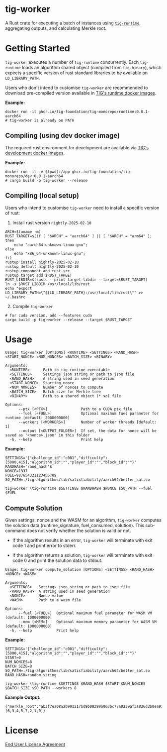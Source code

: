 # tig-worker

A Rust crate for executing a batch of instances using [`tig-runtime`](../tig-runtime/README.md), aggregating outputs, and calculating Merkle root.

# Getting Started

`tig-worker` executes a number of `tig-runtime` concurrently. Each `tig-runtime` loads an algorithm shared object (compiled from `tig-binary`), which expects a specific version of rust standard libraries to be available on `LD_LIBRARY_PATH`. 

Users who don't intend to customise `tig-worker` are recommended to download pre-compiled version available in [TIG's runtime docker images](https://github.com/tig-foundation/tig-monorepo/pkgs/container/tig-monorepo%2Fruntime).

**Example:**
```
docker run -it ghcr.io/tig-foundation/tig-monorepo/runtime:0.0.1-aarch64
# tig-worker is already on PATH
```

## Compiling (using dev docker image)

The required rust environment for development are available via [TIG's development docker images](https://github.com/tig-foundation/tig-monorepo/pkgs/container/tig-monorepo%2Fdev).


**Example:**
```
docker run -it -v $(pwd):/app ghcr.io/tig-foundation/tig-monorepo/dev:0.0.1-aarch64
# cargo build -p tig-worker --release
```

## Compiling (local setup)

Users who intend to customise `tig-worker` need to install a specific version of rust:

1. Install rust version `nightly-2025-02-10`
```
ARCH=$(uname -m)
RUST_TARGET=$(if [ "$ARCH" = "aarch64" ] || [ "$ARCH" = "arm64" ]; then
    echo "aarch64-unknown-linux-gnu";
else
    echo "x86_64-unknown-linux-gnu";
fi)
rustup install nightly-2025-02-10
rustup default nightly-2025-02-10
rustup component add rust-src
rustup target add $RUST_TARGET
RUST_LIBDIR=$(rustc --print target-libdir --target=$RUST_TARGET)
ln -s $RUST_LIBDIR /usr/local/lib/rust
echo "export LD_LIBRARY_PATH=\"${LD_LIBRARY_PATH}:/usr/local/lib/rust\"" >> ~/.bashrc
```

2. Compile `tig-worker`
```
# for cuda version, add --features cuda
cargo build -p tig-worker --release --target $RUST_TARGET
```

# Usage

```
Usage: tig-worker [OPTIONS] <RUNTIME> <SETTINGS> <RAND_HASH> <START_NONCE> <NUM_NONCES> <BATCH_SIZE> <BINARY>

Arguments:
  <RUNTIME>      Path to tig-runtime executable
  <SETTINGS>     Settings json string or path to json file
  <RAND_HASH>    A string used in seed generation
  <START_NONCE>  Starting nonce
  <NUM_NONCES>   Number of nonces to compute
  <BATCH_SIZE>   Batch size for Merkle tree
  <BINARY>       Path to a shared object (*.so) file

Options:
      --ptx [<PTX>]               Path to a CUDA ptx file
      --fuel [<FUEL>]             Optional maximum fuel parameter for runtime [default: 2000000000]
      --workers [<WORKERS>]       Number of worker threads [default: 1]
      --output [<OUTPUT_FOLDER>]  If set, the data for nonce will be saved as '<nonce>.json' in this folder
  -h, --help                      Print help
```

**Example:**
```
SETTINGS='{"challenge_id":"c001","difficulty":[5000,415],"algorithm_id":"","player_id":"","block_id":""}'
RANDHASH='rand_hash'$
NONCE=1337
FUEL=987654321123456789
SO_PATH=./tig-algorithms/lib/satisfiability/aarch64/better_sat.so

tig-worker \tig-runtime $SETTINGS $RANDHASH $NONCE $SO_PATH --fuel $FUEL
```

## Compute Solution

Given settings, nonce and the WASM for an algorithm, `tig-worker` computes the solution data (runtime_signature, fuel_consumed, solution). This sub-command does not verify whether the solution is valid or not.

* If the algorithm results in an error, `tig-worker` will terminate with exit code 1 and print error to stderr.

* If the algorithm returns a solution, `tig-worker` will terminate with exit code 0 and print the solution data to stdout.

```
Usage: tig-worker compute_solution [OPTIONS] <SETTINGS> <RAND_HASH> <NONCE> <WASM>

Arguments:
  <SETTINGS>   Settings json string or path to json file
  <RAND_HASH>  A string used in seed generation
  <NONCE>      Nonce value
  <WASM>       Path to a wasm file

Options:
      --fuel [<FUEL>]  Optional maximum fuel parameter for WASM VM [default: 1000000000]
      --mem [<MEM>]    Optional maximum memory parameter for WASM VM [default: 1000000000]
  -h, --help           Print help
```

**Example:**
```
SETTINGS='{"challenge_id":"c001","difficulty":[5000,415],"algorithm_id":"","player_id":"","block_id":""}'
START=0
NUM_NONCES=8
BATCH_SIZE=8
SO_PATH=./tig-algorithms/lib/satisfiability/aarch64/better_sat.so
RAND_HASH=random_string

tig-worker \tig-runtime $SETTINGS $RAND_HASH $START $NUM_NONCES $BATCH_SIZE $SO_PATH --workers 8
```

**Example Output:**
```
{"merkle_root":"ab3f7ea08a2b991217bd9b08299b063bc77a0239af3a826d3b0ea91ca3384f98","solution_nonces":[6,3,4,5,7,2,1,0]}
```

# License

[End User License Agreement](../docs/agreements/end_user_license_agreement.pdf)